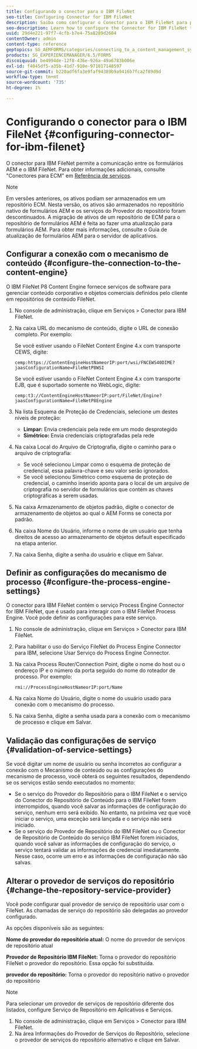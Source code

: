 ```yaml
---
title: Configurando o conector para o IBM FileNet
seo-title: Configuring Connector for IBM FileNet
description: Saiba como configurar o Conector para o IBM FileNet para permitir a comunicação entre os formulários AEM e o IBM FileNet.
seo-description: Learn how to configure the Connector for IBM FileNet to enable communication between AEM forms and IBM FileNet.
uuid: 29d4e221-97f7-4cfb-b7e4-75a8289d2604
contentOwner: admin
content-type: reference
geptopics: SG_AEMFORMS/categories/connecting_to_a_content_management_system
products: SG_EXPERIENCEMANAGER/6.5/FORMS
discoiquuid: be4994de-12f8-436e-926a-49a6783b006e
exl-id: f4045df5-a35b-41d7-910e-971017148597
source-git-commit: b220adf6fa3e9faf94389b9a9416b7fca2f89d9d
workflow-type: tm+mt
source-wordcount: '735'
ht-degree: 1%

---
```


# Configurando o conector para o IBM FileNet {#configuring-connector-for-ibm-filenet}

O conector para IBM FileNet permite a comunicação entre os formulários AEM e o IBM FileNet. Para obter informações adicionais, consulte &quot;Conectores para ECM&quot; em [Referência de serviços](https://www.adobe.com/go/learn_aemforms_services_63).

>[!NOTE]
>
>Em versões anteriores, os ativos podiam ser armazenados em um repositório ECM. Nesta versão, os ativos são armazenados no repositório nativo de formulários AEM e os serviços do Provedor do repositório foram descontinuados. A migração de ativos de um repositório de ECM para o repositório de formulários AEM é feita ao fazer uma atualização para formulários AEM. Para obter mais informações, consulte o Guia de atualização de formulários AEM para o servidor de aplicativos.

## Configurar a conexão com o mecanismo de conteúdo {#configure-the-connection-to-the-content-engine}

O IBM FileNet P8 Content Engine fornece serviços de software para gerenciar conteúdo corporativo e objetos comerciais definidos pelo cliente em repositórios de conteúdo FileNet.

1. No console de administração, clique em Serviços > Conector para IBM FileNet.
1. Na caixa URL do mecanismo de conteúdo, digite o URL de conexão completo. Por exemplo:

   Se você estiver usando o FileNet Content Engine 4.x com transporte CEWS, digite:

   `cemp:https://ContentEngineHostNameorIP:port/wsi/FNCEWS40DIME?jaasConfigurationName=FileNetP8WSI`

   Se você estiver usando o FileNet Content Engine 4.x com transporte EJB, que é suportado somente no WebLogic, digite:

   `cemp:t3://ContentEngineHostNameorIP:port/FileNet/Engine?jaasConfigurationName=FileNetP8Engine`

1. Na lista Esquema de Proteção de Credenciais, selecione um destes níveis de proteção:

   * **Limpar:** Envia credenciais pela rede em um modo desprotegido
   * **Simétrico:** Envia credenciais criptografadas pela rede

1. Na caixa Local do Arquivo de Criptografia, digite o caminho para o arquivo de criptografia:

   * Se você selecionou Limpar como o esquema de proteção de credencial, essa palavra-chave e seu valor serão ignorados.
   * Se você selecionou Simétrico como esquema de proteção de credencial, o caminho inserido aponta para o local de um arquivo de criptografia no servidor de formulários que contém as chaves criptográficas a serem usadas.

1. Na caixa Armazenamento de objetos padrão, digite o conector de armazenamento de objetos ao qual o AEM Forms se conecta por padrão.
1. Na caixa Nome do Usuário, informe o nome de um usuário que tenha direitos de acesso ao armazenamento de objetos default especificado na etapa anterior.
1. Na caixa Senha, digite a senha do usuário e clique em Salvar.

## Definir as configurações do mecanismo de processo {#configure-the-process-engine-settings}

O conector para IBM FileNet contém o serviço Process Engine Connector for IBM FileNet, que é usado para interagir com o IBM FileNet Process Engine. Você pode definir as configurações para este serviço.

1. No console de administração, clique em Serviços > Conector para IBM FileNet.
1. Para habilitar o uso do Serviço FileNet do Process Engine Connector para IBM, selecione Usar Serviço do Process Engine Connector.
1. Na caixa Process Router/Connection Point, digite o nome do host ou o endereço IP e o número da porta seguido do nome do roteador de processo. Por exemplo:

   `rmi://ProcessEngineHostNameorIP:port/Name`

1. Na caixa Nome do Usuário, digite o nome do usuário usado para conexão com o mecanismo do processo.
1. Na caixa Senha, digite a senha usada para a conexão com o mecanismo de processo e clique em Salvar.

## Validação das configurações de serviço {#validation-of-service-settings}

Se você digitar um nome de usuário ou senha incorretos ao configurar a conexão com o Mecanismo de conteúdo ou as configurações do mecanismo de processo, você obterá os seguintes resultados, dependendo se os serviços estão sendo executados no momento:

* Se o serviço do Provedor do Repositório para o IBM FileNet e o serviço do Conector do Repositório de Conteúdo para o IBM FileNet forem interrompidos, quando você salvar as informações de configuração do serviço, nenhum erro será exibido. No entanto, na próxima vez que você iniciar o serviço, uma exceção será lançada e o serviço não será iniciado.
* Se o serviço do Provedor de Repositório do IBM FileNet ou o Conector de Repositório de Conteúdo do serviço IBM FileNet forem iniciados, quando você salvar as informações de configuração do serviço, o serviço tentará validar as informações de credencial imediatamente. Nesse caso, ocorre um erro e as informações de configuração não são salvas.

## Alterar o provedor de serviços do repositório {#change-the-repository-service-provider}

Você pode configurar qual provedor de serviço de repositório usar com o FileNet. As chamadas de serviço do repositório são delegadas ao provedor configurado.

As opções disponíveis são as seguintes:

**Nome do provedor do repositório atual:** O nome do provedor de serviços de repositório atual

**Provedor de Repositório IBM FileNet:** Torna o provedor do repositório FileNet o provedor do repositório. Essa opção foi substituída.

**provedor do repositório:** Torna o provedor do repositório nativo o provedor do repositório

>[!NOTE]
>
>Para selecionar um provedor de serviços de repositório diferente dos listados, configure Serviço de Repositório em Aplicativos e Serviços. <!-- Fix broken link(See Managing Services) -->

1. No console de administração, clique em Serviços > Conector para IBM FileNet.
1. Na área Informações do Provedor de Serviços do Repositório, selecione o provedor de serviços do repositório alternativo e clique em Salvar.
